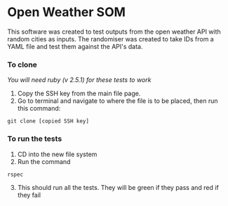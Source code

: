 # Open Weather SOM

This software was created to test outputs from the open weather API with random cities as inputs. The randomiser was created to take IDs from a YAML file and test them against the API's data.

### To clone

*You will need ruby (v 2.5.1) for these tests to work*

1. Copy the SSH key from the main file page.
2. Go to terminal and navigate to where the file is to be placed, then run this command:

  ```
  git clone [copied SSH key]
  ```

### To run the tests

1. CD into the new file system
2. Run the command

  ```
  rspec
  ```

3. This should run all the tests. They will be green if they pass and red if they fail
